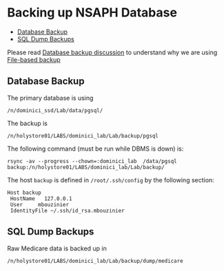 # Backing up NSAPH Database

<!-- toc -->

- [Database Backup](#database-backup)
- [SQL Dump Backups](#sql-dump-backups)

<!-- tocstop -->

Please read [Database backup discussion](DatabaseBackupsDiscussion.md)
to understand why we are using 
[File-based backup](DatabaseBackupsDiscussion.md#file-system-level-backup)

## Database Backup

The primary database is using

    /n/dominici_ssd/Lab/data/pgsql/

The backup is

    /n/holystore01/LABS/dominici_lab/Lab/backup/pgsql

The following command (must be run while DBMS is down) is:

    rsync -av --progress --chown=:dominici_lab  /data/pgsql backup:/n/holystore01/LABS/dominici_lab/Lab/backup/

The host `backup` is defined in `/root/.ssh/config` by the following section:

    Host backup
     HostName   127.0.0.1
     User     mbouzinier
     IdentityFile ~/.ssh/id_rsa.mbouzinier

## SQL Dump Backups

Raw Medicare data is backed up in 

    /n/holystore01/LABS/dominici_lab/Lab/backup/dump/medicare
